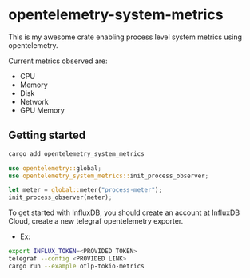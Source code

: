 # opentelemetry-system-metrics

This is my awesome crate enabling process level system metrics using opentelemetry.

Current metrics observed are:

- CPU
- Memory
- Disk
- Network
- GPU Memory

## Getting started

```bash
cargo add opentelemetry_system_metrics
```

```rust
use opentelemetry::global;
use opentelemetry_system_metrics::init_process_observer;

let meter = global::meter("process-meter");
init_process_observer(meter);
```

To get started with InfluxDB, you should create an account at InfluxDB Cloud, create a new telegraf opentelemetry exporter.

- Ex:

```bash
export INFLUX_TOKEN=<PROVIDED TOKEN>
telegraf --config <PROVIDED LINK>
cargo run --example otlp-tokio-metrics
```
